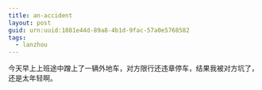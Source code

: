 ```yaml
---
title: an-accident
layout: post
guid: urn:uuid:1881e44d-89a8-4b1d-9fac-57a0e5768582
tags:
  - lanzhou
---
```


今天早上上班途中蹭上了一辆外地车，对方限行还违章停车，结果我被对方坑了，还是太年轻啊。
